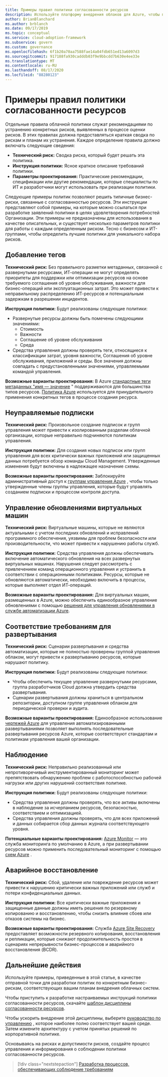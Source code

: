 ```yaml
---
title: Примеры правил политики согласованности ресурсов
description: Используйте платформу внедрения облаков для Azure, чтобы получить пример инструкций политики согласованности ресурсов, которые помогут вам в разработке заявлений политики Организации.
author: BrianBlanchard
ms.author: brblanch
ms.date: 09/17/2019
ms.topic: conceptual
ms.service: cloud-adoption-framework
ms.subservice: govern
ms.custom: governance
ms.openlocfilehash: 6f1b20a70aa7588fae14a04fdb651ed13a6097d3
ms.sourcegitcommit: 917188fa930cadddb03f9e9bbcdd7b630e4ee33e
ms.translationtype: MT
ms.contentlocale: ru-RU
ms.lasthandoff: 08/17/2020
ms.locfileid: "88280123"
---
```

# <a name="resource-consistency-sample-policy-statements"></a>Примеры правил политики согласованности ресурсов

Отдельные правила облачной политики служат рекомендациями по устранению конкретных рисков, выявленных в процессе оценки рисков. В этих правилах должна предоставляться краткая сводка по рискам и планам их устранения. Каждое определение правила должно включать следующие сведения:

- **Технический риск:** Сводка риска, который будет решать эта политика.
- **Инструкция политики:** Ясное краткое описание требований политики.
- **Параметры проектирования:** Практические рекомендации, спецификации или другие рекомендации, которые специалисты по ИТ и разработчики могут использовать при реализации политики.

Следующие примеры политик позволяют решить типичные бизнес-риски, связанные с согласованностью ресурсов. Эти инструкции представляют собой примеры, на которые можно ссылаться при разработке заявлений политики в целях удовлетворения потребностей Организации. Эти примеры не предназначены для использования в качестве описательных, и существует несколько параметров политики для работы с каждым определенным риском. Тесно с бизнесом и ИТ-группами, чтобы определить лучшие политики для уникального набора рисков.

## <a name="tagging"></a>Добавление тегов

**Технический риск:** Без правильного разметки метаданных, связанной с развернутыми ресурсами, ИТ-операции не могут определять приоритеты для поддержки или оптимизации ресурсов на основе требуемого соглашения об уровне обслуживания, важности для бизнес-операций или эксплуатационных затрат. Это может привести к неправильному распределению ИТ-ресурсов и потенциальным задержкам в разрешении инцидентов.

**Инструкция политики:** Будут реализованы следующие политики:

- Развернутые ресурсы должны быть помечены следующими значениями:
  - Стоимость
  - Важности
  - Соглашение об уровне обслуживания
  - Среда
- Средства управления должны проверять теги, относящиеся к классификации затрат, уровня важности, Соглашения об уровне обслуживания, приложений и среды. Все значения должны совпадать с предустановленными значениями, управляемыми командой управления.

**Возможные варианты проектирования:** В Azure [стандартные теги метаданных "имя — значение](/azure/azure-resource-manager/management/tag-resources) " поддерживаются для большинства типов ресурсов. [Политика Azure](/azure/governance/policy/overview) используется для принудительного применения конкретных тегов в процессе создания ресурса.

## <a name="ungoverned-subscriptions"></a>Неуправляемые подписки

**Технический риск:** Произвольное создание подписок и групп управления может привести к изолированным разделам облачной организации, которые неправильно подчиняются политикам управления.

**Инструкция политики:** Для создания новых подписок или групп управления для всех критически важных приложений или защищенных данных потребуется обзор команды Cloud Management. Утвержденные изменения будут включены в надлежащее назначение схемы.

**Возможные варианты проектирования:** Заблокируйте административный доступ к [группам управления Azure](/azure/governance/management-groups) , чтобы только утвержденные члены группы управления, которые будут управлять созданием подписки и процессом контроля доступа.

## <a name="manage-updates-to-virtual-machines"></a>Управление обновлениями виртуальных машин

**Технический риск:** Виртуальные машины, которые не являются актуальными с учетом последних обновлений и исправлений программного обеспечения, уязвимы для проблем безопасности или производительности, что может привести к нарушению работы служб.

**Инструкция политики:** Средства управления должны обеспечивать включение автоматического обновления на всех развернутых виртуальных машинах. Нарушения следует рассмотреть с привлечением команд операционного управления и устранить в соответствии с операционными политиками. Ресурсы, которые не обновляются автоматически, необходимо включить в процессы, которые выполняет отдел ИТ-операций.

**Возможные варианты проектирования:** Для виртуальных машин, размещенных в Azure, можно обеспечить единообразное управление обновлениями с помощью [решения для управления обновлениями в службе автоматизации Azure](/azure/automation/automation-update-management).

## <a name="deployment-compliance"></a>Соответствие требованиям для развертывания

**Технический риск:** Сценарии развертывания и средства автоматизации, которые не полностью проверены группой управления облаком, могут привести к развертыванию ресурсов, которые нарушают политику.

**Инструкция политики:** Будут реализованы следующие политики:

- Чтобы обеспечить текущее управление развернутыми ресурсами, группа разработчиков Cloud должна утвердить средства развертывания.
- Сценарии развертывания должны храниться в центральном репозитории, доступном группе управления облаком для периодической проверки и аудита.

**Возможные варианты проектирования:** Единообразное использование [чертежей Azure](/azure/governance/blueprints) для управления автоматизированными развертываниями позволяет выполнять последовательные развертывания ресурсов Azure, которые соответствуют стандартам и политикам управления вашей организации.

## <a name="monitoring"></a>Наблюдение

**Технический риск:** Неправильно реализованный или непротиворечивый инструментированный мониторинг может препятствовать обнаружению проблем с работоспособностью рабочей нагрузки или других нарушений соответствия политике.

**Инструкция политики:** Будут реализованы следующие политики:

- Средства управления должны проверять, что все активы включены в наблюдение за исчерпанием ресурсов, безопасностью, соответствием и оптимизацией.
- Средства управления должны проверять, что для всех приложений и данных собирается сбор данных журнала соответствующего уровня.

**Потенциальные варианты проектирования:** [Azure Monitor](/azure/azure-monitor/overview) — это служба мониторинга по умолчанию в Azure, а при развертывании ресурсов можно применить последовательный мониторинг с помощью [схем Azure](/azure/governance/blueprints) .

## <a name="disaster-recovery"></a>Аварийное восстановление

**Технический риск:** Сбой, удаление или повреждение ресурсов может привести к нарушению критически важных приложений или служб и потери конфиденциальных данных.

**Инструкция политики:** Все критически важные приложения и защищенные данные должны иметь решения по резервному копированию и восстановлению, чтобы снизить влияние сбоев или отказов системы на бизнес.

**Возможные варианты проектирования:** Служба [Azure Site Recovery](/azure/site-recovery/site-recovery-overview) предоставляет возможности резервного копирования, восстановления и репликации, которые снижают продолжительность простоя в сценариях непрерывности бизнес-процессов и аварийного восстановления (BCDR).

## <a name="next-steps"></a>Дальнейшие действия

Используйте примеры, приведенные в этой статье, в качестве отправной точки для разработки политик по конкретным бизнес-рискам, соответствующих вашим планам внедрения облачных систем.

Чтобы приступить к разработке настраиваемых инструкций политики согласованности ресурсов, скачайте [шаблон дисциплины согласованности ресурсов](./template.md).

Чтобы ускорить внедрение этой дисциплины, выберите [руководство по управлению](../guides/index.md) , которое наиболее полно соответствует вашей среде. Затем измените архитектуру с учетом принятых решений по корпоративной политике.

Основываясь на рисках и допустимости рисков, создайте процесс управления и информирования о соблюдении политики согласованности ресурсов.

> [!div class="nextstepaction"]
> [Разработка процессов, обеспечивающих соблюдение требованиям](./compliance-processes.md)